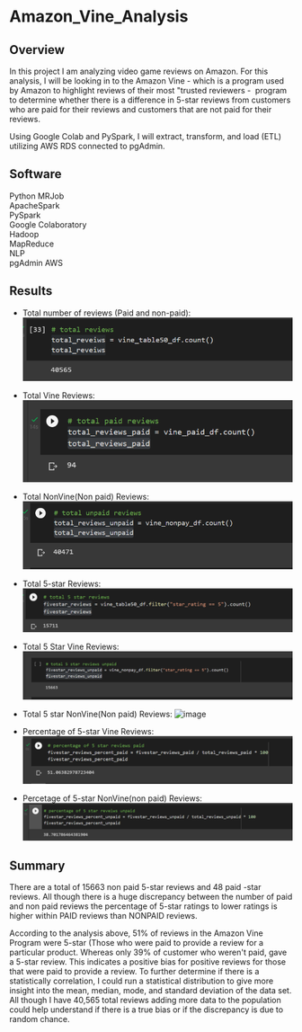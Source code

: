 # Amazon_Vine_Analysis


## Overview

In this project I am analyzing video game reviews on Amazon. For this analysis, I will be looking in to the Amazon Vine - which is a program used by Amazon to highlight reviews of their most "trusted reviewers -  program to determine whether there is a difference in 5-star reviews from customers who are paid for their reviews and customers that are not paid for their reviews. 

Using Google Colab and PySpark, I will extract, transform, and load (ETL) utilizing AWS RDS connected to pgAdmin.
## Software

Python
MRJob \
ApacheSpark \
PySpark \
Google Colaboratory \
Hadoop \
MapReduce \
NLP \
pgAdmin
AWS 

## Results

- Total number of reviews (Paid and non-paid):
![image](https://github.com/roderickspells/Amazon_Vine_Analysis/blob/main/images/total%20reviews.png)


- Total Vine Reviews:
![image](https://github.com/roderickspells/Amazon_Vine_Analysis/blob/main/images/total_paid_reviews.png)


- Total NonVine(Non paid) Reviews:
![image](https://github.com/roderickspells/Amazon_Vine_Analysis/blob/main/images/total_unpaid_reviews.png)


- Total 5-star Reviews:
![image](https://github.com/roderickspells/Amazon_Vine_Analysis/blob/main/images/total_five_reveiws.png)

- Total 5 Star Vine Reviews:
![image](https://github.com/roderickspells/Amazon_Vine_Analysis/blob/main/images/toatl_5_unpaid.png)


- Total 5 star NonVine(Non paid) Reviews:
![image]()


- Percentage of 5-star Vine Reviews:
![image](https://github.com/roderickspells/Amazon_Vine_Analysis/blob/main/images/percent_5_paid.png)


- Percetage of 5-star NonVine(non paid) Reviews:
![image](https://github.com/roderickspells/Amazon_Vine_Analysis/blob/main/images/percent_5_unpaid.png)




## Summary 

There are a total of 15663 non paid 5-star reviews and 48 paid -star reviews. All though there is a huge discrepancy between the number of paid and non paid reviews the percentage of 5-star ratings to lower ratings is higher within PAID reviews than NONPAID reviews.

According to the analysis above, 51% of reviews in the Amazon Vine Program were 5-star (Those who were paid to provide a review for a particular product. Whereas only 39% of customer who weren't paid, gave a 5-star review. This indicates a positive bias for positive reviews for those that were paid to provide a review. To further determine if there is a statistically correlation, I could run a statistical distribution to give more insight into the mean, median, mode, and standard deviation of the data set. All though I have 40,565 total reviews adding more data to the population could help understand if there is a true bias or if the discrepancy is due to random chance.


